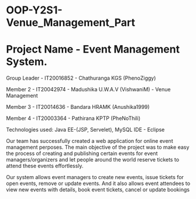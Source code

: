 # OOP-Y2S1-Venue_Management_Part
# Project Name - Event Management System.

Group Leader - IT20016852 - Chathuranga KGS (PhenoZiggy)

Member 2 - IT20042974 - Madushika U.W.A.V (VishwaniM) - Venue Management

Member 3 - IT20014636 - Bandara HRAMK (Anushika1999)

Member 4 - IT20003364 - Pathirana KPTP (PheNoThili)



Technologies used: Java EE-(JSP, Servelet), MySQL IDE - Eclipse

Our team has successfully created a web application for online event management perposes. The main objective of the project was to make easy the process of creating and publishing certain events for event managers/organizers and let people around the world reserve tickets to attend these events effortlessly.

Our system allows event managers to create new events, issue tickets for open events, remove or update events. And it also allows event attendees to view new events with details, book event tickets, cancel or update bookings
